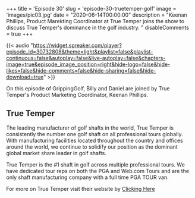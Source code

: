 +++
title = 'Episode 30'
slug = 'episode-30-truetemper-golf'
image = 'images/pic03.jpg'
date = "2020-06-14T00:00:00"
description = "Keenan Phillips, Product Marekting Coordinator at True Temper joins the show to discuss True Temper's dominance in the golf industry. "
disableComments = true
+++

{{< audio "https://widget.spreaker.com/player?episode_id=30732808&theme=light&playlist=false&playlist-continuous=false&autoplay=false&live-autoplay=false&chapters-image=true&episode_image_position=right&hide-logo=false&hide-likes=false&hide-comments=false&hide-sharing=false&hide-download=true" >}}

On this episode of GrippingGolf, Billy and Daniel are joined by True Temper's Product Marketing Coordinator, Keenan Phillips.

## True Temper

The leading manufacturer of golf shafts in the world, True Temper is consistently the number one golf shaft on all professional tours globally. With manufacturing facilities located throughout the country and offices around the world, we continue to solidify our position as the dominant global market share leader in golf shafts.

True Temper is the #1 shaft in golf across multiple professional tours. We have dedicated tour reps on both the PGA and Web.com Tours and are the only shaft manufacturing company with a full time PGA TOUR van.

For more on True Temper visit their website by [Clicking Here](https://www.truetemper.com/)
